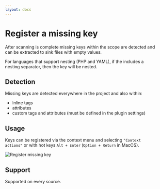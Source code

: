 ```yaml
---
layout: docs
---
```


# Register a missing key

After scanning is complete missing keys within the scope are detected and can be extracted to sink files with empty values. 

For languages that support nesting (PHP and YAML), if the includes a nesting separator, then the key will be nested.

## Detection

Missing keys are detected everywhere in the project and also within:
- Inline tags
- attributes
- custom tags and attributes (must be defined in the plugin settings)

## Usage

Keys can be registered via the context menu and selecting `"Context actions"` or with hot keys 
`Alt + Enter` (`Option + Return` in MacOS).

![Register missing key](assets/register-missing-key.gif)

## Support

Supported on every source.

